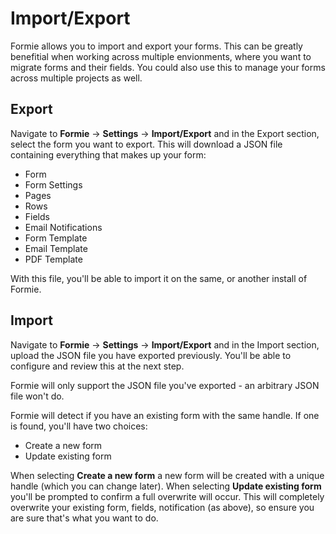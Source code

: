 # Import/Export
Formie allows you to import and export your forms. This can be greatly benefitial when working across multiple envionments, where you want to migrate forms and their fields. You could also use this to manage your forms across multiple projects as well.

## Export
Navigate to **Formie** → **Settings** → **Import/Export** and in the Export section, select the form you want to export. This will download a JSON file containing everything that makes up your form:

- Form
- Form Settings
- Pages
- Rows
- Fields
- Email Notifications
- Form Template
- Email Template
- PDF Template

With this file, you'll be able to import it on the same, or another install of Formie.

## Import
Navigate to **Formie** → **Settings** → **Import/Export** and in the Import section, upload the JSON file you have exported previously. You'll be able to configure and review this at the next step.

Formie will only support the JSON file you've exported - an arbitrary JSON file won't do.

Formie will detect if you have an existing form with the same handle. If one is found, you'll have two choices:

- Create a new form
- Update existing form

When selecting **Create a new form** a new form will be created with a unique handle (which you can change later). When selecting **Update existing form** you'll be prompted to confirm a full overwrite will occur. This will completely overwrite your existing form, fields, notification (as above), so ensure you are sure that's what you want to do.